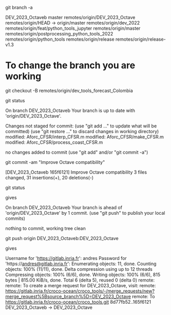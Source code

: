 git branch -a

DEV_2023_Octaveb
master
remotes/origin/DEV_2023_Octave
remotes/origin/HEAD -> origin/master
remotes/origin/dev_2022
remotes/origin/feat/python_tools_jupyter
remotes/origin/master
remotes/origin/postprocessing_python_tools_2022
remotes/origin/python_tools
remotes/origin/release
remotes/origin/release-v1.3
  
# To change the branch you are working

git checkout -B remotes/origin/dev_tools_forecast_Colombia
  
git status
 
On branch DEV_2023_Octaveb
Your branch is up to date with 'origin/DEV_2023_Octave'.

Changes not staged for commit:
  (use "git add <file>..." to update what will be committed)
  (use "git restore <file>..." to discard changes in working directory)
        modified:   Aforc_CFSR/interp_CFSR.m
        modified:   Aforc_CFSR/make_CFSR.m
        modified:   Aforc_CFSR/process_coast_CFSR.m

no changes added to commit (use "git add" and/or "git commit -a")

git commit -am "Improve Octave compatibility"
 
[DEV_2023_Octaveb 165f6121] Improve Octave compatibility
 3 files changed, 31 insertions(+), 20 deletions(-) 

git status

gives

On branch DEV_2023_Octaveb
Your branch is ahead of 'origin/DEV_2023_Octave' by 1 commit.
  (use "git push" to publish your local commits)

nothing to commit, working tree clean

git push origin DEV_2023_Octaveb:DEV_2023_Octave

gives

Username for 'https://gitlab.inria.fr': andres
Password for 'https://andres@gitlab.inria.fr':
Enumerating objects: 11, done.
Counting objects: 100% (11/11), done.
Delta compression using up to 12 threads
Compressing objects: 100% (6/6), done.
Writing objects: 100% (6/6), 815 bytes | 815.00 KiB/s, done.
Total 6 (delta 5), reused 0 (delta 0)
remote:
remote: To create a merge request for DEV_2023_Octave, visit:
remote:   https://gitlab.inria.fr/croco-ocean/croco_tools/-/merge_requests/new?merge_request%5Bsource_branch%5D=DEV_2023_Octave
remote:
To https://gitlab.inria.fr/croco-ocean/croco_tools.git
   8d77fb52..165f6121  DEV_2023_Octaveb -> DEV_2023_Octave
